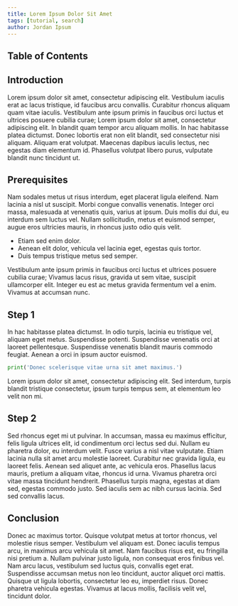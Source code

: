 ```yaml
---
title: Lorem Ipsum Dolor Sit Amet
tags: [tutorial, search]
author: Jordan Ipsum
---
```


## Table of Contents

## Introduction

Lorem ipsum dolor sit amet, consectetur adipiscing elit. Vestibulum iaculis erat ac lacus tristique, id faucibus arcu convallis. Curabitur rhoncus aliquam quam vitae iaculis. Vestibulum ante ipsum primis in faucibus orci luctus et ultrices posuere cubilia curae; Lorem ipsum dolor sit amet, consectetur adipiscing elit. In blandit quam tempor arcu aliquam mollis. In hac habitasse platea dictumst. Donec lobortis erat non elit blandit, sed consectetur nisi aliquam. Aliquam erat volutpat. Maecenas dapibus iaculis lectus, nec egestas diam elementum id. Phasellus volutpat libero purus, vulputate blandit nunc tincidunt ut.

<SourcegraphSearch query="onChange lang:ts"/>

## Prerequisites

Nam sodales metus ut risus interdum, eget placerat ligula eleifend. Nam lacinia a nisl ut suscipit. Morbi congue convallis venenatis. Integer orci massa, malesuada at venenatis quis, varius at ipsum. Duis mollis dui dui, eu interdum sem luctus vel. Nullam sollicitudin, metus et euismod semper, augue eros ultricies mauris, in rhoncus justo odio quis velit.

- Etiam sed enim dolor.
- Aenean elit dolor, vehicula vel lacinia eget, egestas quis tortor.
- Duis tempus tristique metus sed semper.

Vestibulum ante ipsum primis in faucibus orci luctus et ultrices posuere cubilia curae; Vivamus lacus risus, gravida ut sem vitae, suscipit ullamcorper elit. Integer eu est ac metus gravida fermentum vel a enim. Vivamus at accumsan nunc.

## Step 1

In hac habitasse platea dictumst. In odio turpis, lacinia eu tristique vel, aliquam eget metus. Suspendisse potenti. Suspendisse venenatis orci at laoreet pellentesque. Suspendisse venenatis blandit mauris commodo feugiat. Aenean a orci in ipsum auctor euismod.

```python
print('Donec scelerisque vitae urna sit amet maximus.')
```

Lorem ipsum dolor sit amet, consectetur adipiscing elit. Sed interdum, turpis blandit tristique consectetur, ipsum turpis tempus sem, at elementum leo velit non mi.

## Step 2

Sed rhoncus eget mi ut pulvinar. In accumsan, massa eu maximus efficitur, felis ligula ultrices elit, id condimentum orci lectus sed dui. Nullam eu pharetra dolor, eu interdum velit. Fusce varius a nisl vitae vulputate. Etiam lacinia nulla sit amet arcu molestie laoreet. Curabitur nec gravida ligula, eu laoreet felis. Aenean sed aliquet ante, ac vehicula eros. Phasellus lacus mauris, pretium a aliquam vitae, rhoncus id urna. Vivamus pharetra orci vitae massa tincidunt hendrerit. Phasellus turpis magna, egestas at diam sed, egestas commodo justo. Sed iaculis sem ac nibh cursus lacinia. Sed sed convallis lacus.

## Conclusion

Donec ac maximus tortor. Quisque volutpat metus at tortor rhoncus, vel molestie risus semper. Vestibulum vel aliquam est. Donec iaculis tempus arcu, in maximus arcu vehicula sit amet. Nam faucibus risus est, eu fringilla nisi pretium a. Nullam pulvinar justo ligula, non consequat eros finibus vel. Nam arcu lacus, vestibulum sed luctus quis, convallis eget erat. Suspendisse accumsan metus non leo tincidunt, auctor aliquet orci mattis. Quisque ut ligula lobortis, consectetur leo eu, imperdiet risus. Donec pharetra vehicula egestas. Vivamus at lacus mollis, facilisis velit vel, tincidunt dolor.

